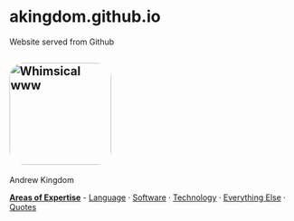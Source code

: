 <!--PYKELET

DESCRIPTION: This tool helps identify the most common repeated parts in a text (prompt section, phrase, words).

TITLE:       Text Frequency Analysis Tool
FILENAME:    text_frequency_analysis_tool.html
AUTHOR:      Andrew Kingdom

--><script src="scripts/pykelet.js"></script>
<h1 id="title"></h1>
<div id="purpose"></div>

# akingdom.github.io
Website served from Github


## <img alt="Whimsical www" src="https://akingdom.github.io/images/www-whimsical-cartoonish-illustration-young-boy-dark-opt-.svg" width="180px" height="180px" style="border-radius: 25px;"><br />

Andrew Kingdom

**[Areas of Expertise](#work-i-do)** - [Language](#interests) · [Software](#current-programming-and-markup-languages) · [Technology](#platforms) · [Everything Else](#interests) · [Quotes](#quotes)

<script>
		document.getElementById('purpose').textContent = document.pykelet.comment.DESCRIPTION;
		document.getElementById('title').innerText = document.pykelet.comment.TITLE;
</script>
